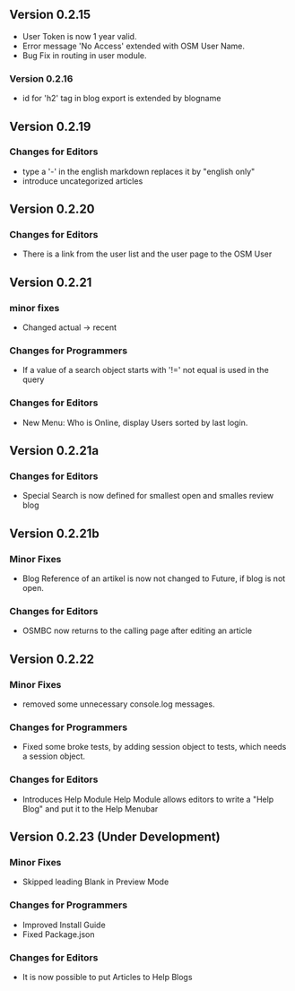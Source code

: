 ## Version 0.2.15
* User Token is now 1 year valid.
* Error message 'No Access' extended with OSM User Name.
* Bug Fix in routing in user module.

### Version 0.2.16
* id for 'h2' tag in blog export is extended by blogname
## Version 0.2.19
### Changes for Editors
* type a '-' in the english markdown replaces it by "english only"
* introduce uncategorized articles

## Version 0.2.20
### Changes for Editors
* There is a link from the user list and the user page to the OSM User
## Version 0.2.21
### minor fixes
* Changed actual -> recent
### Changes for Programmers
* If a value of a search object starts with '!=' not equal is used in the query 
### Changes for Editors
* New Menu: Who is Online, display Users sorted by last login.

## Version 0.2.21a
### Changes for Editors
* Special Search is now defined for smallest open and smalles review blog
## Version 0.2.21b
### Minor Fixes
* Blog Reference of an artikel is now not changed to Future, if blog is not open.
### Changes for Editors
* OSMBC now returns to the calling page after editing an article
## Version 0.2.22
### Minor Fixes
* removed some unnecessary console.log messages.
### Changes for Programmers
* Fixed some broke tests, by adding session object to tests, which needs a session object.
### Changes for Editors
* Introduces Help Module 
  Help Module allows editors to write a "Help Blog" and put it to the Help Menubar
## Version 0.2.23 (Under Development)
### Minor Fixes
* Skipped leading Blank in Preview Mode
### Changes for Programmers
* Improved Install Guide
* Fixed Package.json
### Changes for Editors
* It is now possible to put Articles to Help Blogs
